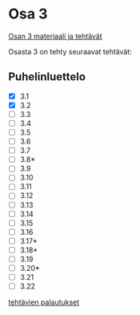 # Osa 3

[Osan 3 materiaali ja tehtävät](https://fullstackopen.com/osa3)

Osasta 3 on tehty seuraavat tehtävät:

## Puhelinluettelo

- [x] 3.1
- [x] 3.2
- [ ] 3.3
- [ ] 3.4
- [ ] 3.5
- [ ] 3.6
- [ ] 3.7
- [ ] 3.8*
- [ ] 3.9
- [ ] 3.10
- [ ] 3.11
- [ ] 3.12
- [ ] 3.13
- [ ] 3.14
- [ ] 3.15
- [ ] 3.16
- [ ] 3.17*
- [ ] 3.18*
- [ ] 3.19
- [ ] 3.20*
- [ ] 3.21
- [ ] 3.22

[tehtävien palautukset](puhelinluettelo/)

